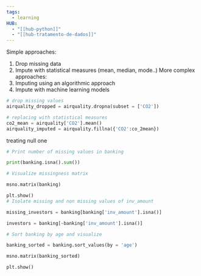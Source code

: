 ```yaml
---
tags:
  - learning
HUB:
  - "[[hub-python]]"
  - "[[hub-tratamento-de-dados]]"
---
```



Simple approaches:
1. Drop missing data
2. Impute with statistical measures (mean, median, mode..)
More complex approaches:
1. Imputing using an algorithmic approach
2. Impute with machine learning models

``` python
# drop missing values 
airquality_dropped = airquality.dropna(subset = ['CO2'])

# replacing with statistical measures 
co2_mean = airquality['CO2'].mean()
airquality_imputed = airquality.fillna({'CO2':co_2mean})
```


treating null one
```python
# Print number of missing values in banking

print(banking.isna().sum())

# Visualize missingness matrix

msno.matrix(banking)

plt.show()
# Isolate missing and non missing values of inv_amount

missing_investors = banking[banking['inv_amount'].isna()]

investors = banking[~banking['inv_amount'].isna()]

# Sort banking by age and visualize

banking_sorted = banking.sort_values(by = 'age')

msno.matrix(banking_sorted)

plt.show()
```

